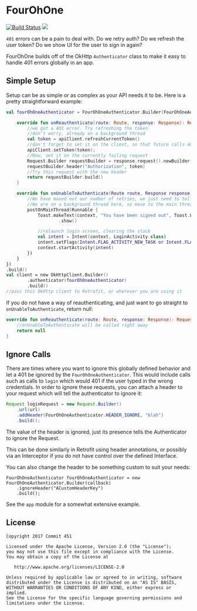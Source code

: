 # FourOhOne

[![Build Status](https://travis-ci.org/Commit451/FourOhOne.svg?branch=master)](https://travis-ci.org/Commit451/FourOhOne) [![](https://jitpack.io/v/Commit451/FourOhOne.svg)](https://jitpack.io/#Commit451/FourOhOne)

`401` errors can be a pain to deal with. Do we retry auth? Do we refresh the user token? Do we show UI for the user to sign in again?

FourOhOne builds off of the OkHttp `Authenticator` class to make it easy to handle 401 errors globally in an app.

## Simple Setup
Setup can be as simple or as complex as your API needs it to be. Here is a pretty straightforward example:
```kotlin
val fourOhOneAuthenticator = FourOhOneAuthenticator.Builder(FourOhOneAuthenticator.Callback() {

    override fun onReauthenticate(route: Route, response: Response): Request? {
        //we got a 401 error. Try refreshing the token
        //don't worry, already on a background thread
        val token = apiClient.refreshCurrentToken()
        //don't forget to set it on the client, so that future calls do not fail
        apiClient.setToken(token);
        //Now, set it on the currently failing request
        Request.Builder requestBuilder = response.request().newBuilder()
        requestBuilder.header("Authorization", token)
        //Try this request with the new header
        return requestBuilder.build()
    }

    override fun onUnableToAuthenticate(Route route, Response response) {
        //We have maxed out our number of retries, we just need to tell the user to reauth
        //We are on a background thread here, so move to the main thread
        postOnMainThread(Runnable {
            Toast.makeText(context, "You have been signed out", Toast.LENGTH_SHORT)
                    .show()

            //relaunch login screen, clearing the stack
            val intent = Intent(context, LoginActivity.class)
            intent.setFlags(Intent.FLAG_ACTIVITY_NEW_TASK or Intent.FLAG_ACTIVITY_CLEAR_TASK)
            context.startActivity(intent)
        })
    }
})
.build()
val client = new OkHttpClient.Builder()
        .authenticator(fourOhOneAuthenticator)
        .build()
//pass this OkHttp client to Retrofit, or wherever you are using it
```
If you do not have a way of reauthenticating, and just want to go straight to `onUnableToAuthenticate`, return null:
```kotlin
override fun onReauthenticate(route: Route, response: Response): Request? {
    //onUnableToAuthenticate will be called right away
    return null
}
```

## Ignore Calls
There are times where you want to ignore this globally defined behavior and let a 401 be ignored by the `FourOhOneAuthenticator`. This would include calls such as calls to `login` which would 401 if the user typed in the wrong credentials. In order to ignore these requests, you can attach a header to your request which will tell the authenticator to ignore it:
```java
Request loginRequest = new Request.Builder()
    .url(url)
    .addHeader(FourOhOneAuthenticator.HEADER_IGNORE, "blah")
    .build();
```
The value of the header is ignored, just its presence tells the Authenticator to ignore the Request.

This can be done similarly in Retrofit using header annotations, or possibly via an Interceptor if you do not have control over the defined Interface.

You can also change the header to be something custom to suit your needs:
```
FourOhOneAuthenticator fourOhOneAuthenticator = new FourOhOneAuthenticator.Builder(callback)
    .ignoreHeader("ACustomHeaderKey")
    .build();
```

See the `app` module for a somewhat extensive example.

License
--------

    Copyright 2017 Commit 451

    Licensed under the Apache License, Version 2.0 (the "License");
    you may not use this file except in compliance with the License.
    You may obtain a copy of the License at

       http://www.apache.org/licenses/LICENSE-2.0

    Unless required by applicable law or agreed to in writing, software
    distributed under the License is distributed on an "AS IS" BASIS,
    WITHOUT WARRANTIES OR CONDITIONS OF ANY KIND, either express or implied.
    See the License for the specific language governing permissions and
    limitations under the License.
